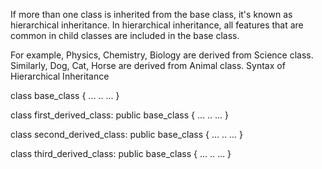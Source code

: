 If more than one class is inherited from the base class, it's known as hierarchical inheritance.
 In hierarchical inheritance, all features that are common in child classes are included in the base class.


For example, Physics, Chemistry, Biology are derived from Science class. Similarly, Dog, Cat, Horse are derived from Animal class.
Syntax of Hierarchical Inheritance

class base_class {
     ... .. ...
}

class first_derived_class: public base_class {
     ... .. ...
}

class second_derived_class: public base_class {
     ... .. ...
}

class third_derived_class: public base_class {
     ... .. ...
}
